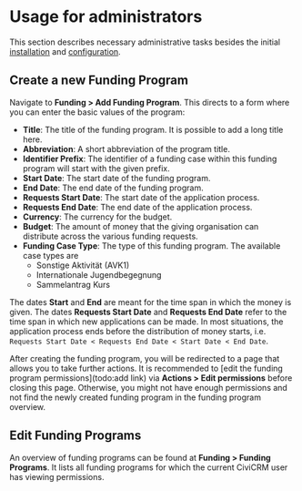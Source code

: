 # Usage for administrators

This section describes necessary administrative tasks besides the initial [installation](../administration/installation.md) and [configuration](../administration/configuration.md).

## Create a new Funding Program

Navigate to **Funding > Add Funding Program**. This directs to a form where you can enter the basic values of the program:

* **Title**: The title of the funding program. It is possible to add a long title here.
*  **Abbreviation**: A short abbreviation of the program title.
* **Identifier Prefix**: The identifier of a funding case within this funding program will start with the given prefix.
* **Start Date**: The start date of the funding program.
* **End Date**: The end date of the funding program.
* **Requests Start Date**: The start date of the application process.
* **Requests End Date**: The end date of the application process.
* **Currency**: The currency for the budget.
* **Budget**: The amount of money that the giving organisation can distribute across the various funding requests.
* **Funding Case Type**: The type of this funding program. The available case types are
    * Sonstige Aktivität (AVK1)
    * Internationale Jugendbegegnung
    * Sammelantrag Kurs

The dates **Start** and **End** are meant for the time span in which the money is given. The dates **Requests Start Date** and **Requests End Date** refer to the time span in which new applications can be made. In most situations, the application process ends before the distribution of money starts, i.e. `Requests Start Date < Requests End Date < Start Date < End Date`.

After creating the funding program, you will be redirected to a page that allows you to take further actions. It is recommended to [edit the funding program permissions](todo:add link) via **Actions > Edit permissions** before closing this page. Otherwise, you might not have enough permissions and not find the newly created funding program in the funding program overview.

## Edit Funding Programs

An overview of funding programs can be found at **Funding > Funding Programs**. It lists all funding programs for which the current CiviCRM user has viewing permissions.
